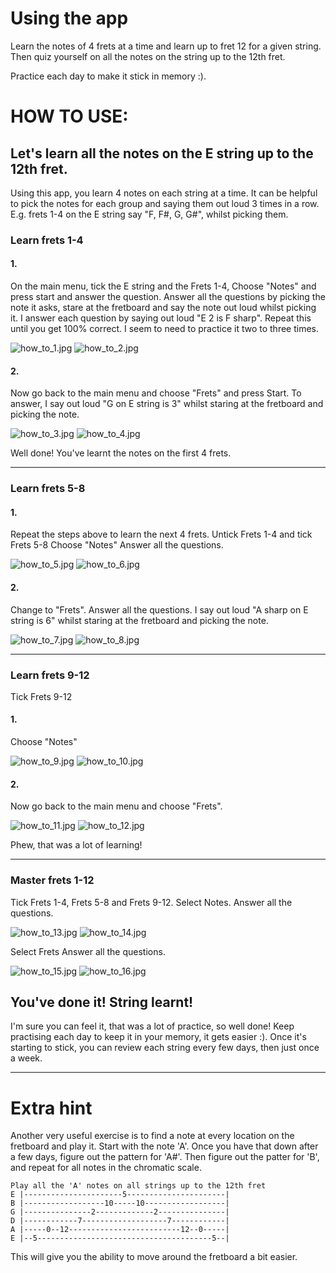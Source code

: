 # Using the app
Learn the notes of 4 frets at a time and learn up to fret 12 for a given string.
Then quiz yourself on all the notes on the string up to the 12th fret.

Practice each day to make it stick in memory :).

# HOW TO USE:
## Let's learn all the notes on the E string up to the 12th fret.
Using this app, you learn 4 notes on each string at a time.
It can be helpful to pick the notes for each group and saying them out loud 3 times in a row.
E.g. frets 1-4 on the E string say "F, F#, G, G#", whilst picking them.

### Learn frets 1-4
#### 1.
On the main menu, tick the E string and the Frets 1-4, Choose "Notes" and press start and answer the question.
Answer all the questions by picking the note it asks, stare at the fretboard and say the note out loud whilst picking it.
I answer each question by saying out loud "E 2 is F sharp".
Repeat this until you get 100% correct.
I seem to need to practice it two to three times.

![how_to_1.jpg](how_to_1.jpg) ![how_to_2.jpg](how_to_2.jpg)

#### 2.
Now go back to the main menu and choose "Frets" and press Start.
To answer, I say out loud "G on E string is 3" whilst staring at the fretboard and picking the note.

![how_to_3.jpg](how_to_3.jpg) ![how_to_4.jpg](how_to_4.jpg)

Well done! You've learnt the notes on the first 4 frets.


* * *
### Learn frets 5-8
#### 1.
Repeat the steps above to learn the next 4 frets.
Untick Frets 1-4 and tick Frets 5-8
Choose "Notes"
Answer all the questions.

![how_to_5.jpg](how_to_5.jpg) ![how_to_6.jpg](how_to_6.jpg)

#### 2.
Change to "Frets".
Answer all the questions.
I say out loud "A sharp on E string is 6" whilst staring at the fretboard and picking the note.

![how_to_7.jpg](how_to_7.jpg) ![how_to_8.jpg](how_to_8.jpg)



* * *
### Learn frets 9-12
Tick Frets 9-12
#### 1.
Choose "Notes"

![how_to_9.jpg](how_to_9.jpg) ![how_to_10.jpg](how_to_10.jpg)

#### 2.
Now go back to the main menu and choose "Frets".

![how_to_11.jpg](how_to_11.jpg) ![how_to_12.jpg](how_to_12.jpg)

Phew, that was a lot of learning!

* * *
### Master frets 1-12
Tick Frets 1-4, Frets 5-8 and Frets 9-12.
Select Notes.
Answer all the questions.

![how_to_13.jpg](how_to_13.jpg) ![how_to_14.jpg](how_to_14.jpg)

Select Frets
Answer all the questions.

![how_to_15.jpg](how_to_15.jpg) ![how_to_16.jpg](how_to_16.jpg)

## You've done it! String learnt!
I'm sure you can feel it, that was a lot of practice, so well done!
Keep practising each day to keep it in your memory, it gets easier :).
Once it's starting to stick, you can review each string every few days, then just once a week.

* * *
# Extra hint
Another very useful exercise is to find a note at every location on the fretboard and play it.
Start with the note 'A'.
Once you have that down after a few days, figure out the pattern for 'A#'.
Then  figure out the patter for 'B', and repeat for all notes in the chromatic scale.
```
Play all the 'A' notes on all strings up to the 12th fret
E |----------------------5----------------------|
B |------------------10-----10------------------|
G |---------------2-------------2---------------|
D |------------7-------------------7------------|
A |-----0--12-------------------------12--0-----|
E |--5---------------------------------------5--|
```
This will give you the ability to move around the fretboard a bit easier.
